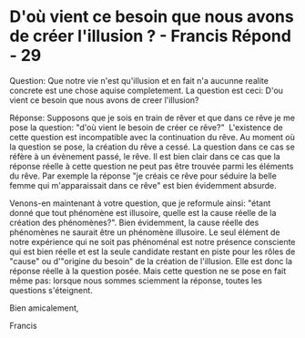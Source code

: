 # D'où vient ce besoin que nous avons de créer l'illusion ? - Francis Répond - 29

Question: Que notre vie n'est qu'illusion et en fait n'a aucunne realite concrete est une chose aquise completement. La question est ceci: D'ou vient ce besoin que nous avons de creer l'illusion?

Réponse: Supposons que je sois en train de rêver et que dans ce rêve je me pose la question: "d'où vient le besoin de créer ce rêve?"  L'existence de cette question est incompatible avec la continuation du rêve. Au moment où la question se pose, la création du rêve a cessé. La question dans ce cas se réfère à un évènement passé, le rêve. Il est bien clair dans ce cas que la réponse réelle à cette question ne peut pas être trouvée parmi les éléments du rêve. Par exemple la réponse "je créais ce rêve pour séduire la belle femme qui m'apparaissait dans ce rêve" est bien évidemment absurde. 

Venons-en maintenant à votre question, que je reformule ainsi: "étant donné que tout phénomène est illusoire, quelle est la cause réelle de la création des phénomènes?". Bien évidemment, la cause réelle des phénomènes ne saurait être un phénomène illusoire. Le seul élément de notre expérience qui ne soit pas phénoménal est notre présence consciente qui est bien réelle et est la seule candidate restant en piste pour les rôles de "cause" ou d'"origine du besoin" de la création de l'illusion. Elle est donc la réponse réelle à la question posée. Mais cette question ne se pose en fait même pas: lorsque nous sommes sciemment la réponse, toutes les questions s'éteignent.

Bien amicalement,

Francis

